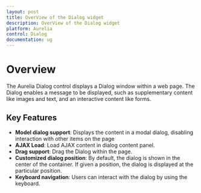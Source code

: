 ```yaml
---
layout: post
title: OverView of the Dialog widget 
description: OverView of the Dialog widget 
platform: Aurelia
control: Dialog
documentation: ug
---
```

# Overview

The Aurelia Dialog control displays a Dialog window within a web page. The Dialog enables a message to be displayed, such as supplementary content like images and text, and an interactive content like forms. 

## Key Features

* **Model dialog support**: Displays the content in a modal dialog, disabling interaction with other items on the page
* **AJAX Load**: Load AJAX content in dialog content panel.
* **Drag support**: Drag the Dialog within the page.
* **Customized dialog position**: By default, the dialog is shown in the center of the container. If given a position, the dialog is displayed at the particular position.
* **Keyboard navigation**: Users can interact with the dialog by using the keyboard.
           

